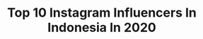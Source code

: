 ---
title: Top 10 Instagram Influencers In Indonesia In 2020
description: >-
  Find top Instagram influencers in Indonesia in 2020. Most popular hashtags: #staysafe #dirumahaja #stayhome #stayhealthy.
platform: Instagram
profiles:
  - username: "wandabadwal"
    fullname: >-
      WANDA BADWAL
    location: "Indonesia"
    followers: 30350
    engagement: 362
    commentsToLikes: 0.049696
    id: ck14hs02gbu2v0i19pus82mrj
    verified: false
    hashtags: "#sanctuary, #conversation, #spirituality, #happygalungan"
  - username: "gekcahaya"
    fullname: >-
      Ida Ayu Cahaya Dewanti
    location: "Indonesia"
    followers: 2077
    engagement: 3322
    commentsToLikes: 0.136345
    id: ckap4mz377zjd0i78adyq51kp
    verified: false
    hashtags: "#jayaudayana, #studentday2018, #ksatriakosaladharmanegara, #indonesiamakenyem"
  - username: "nisaazharii_"
    fullname: >-
      Nisa L Azhari
    location: "Indonesia"
    followers: 5457
    engagement: 3317
    commentsToLikes: 0.230100
    id: ck9wh6wkswj8u0j786m9mbv0q
    verified: false
    hashtags: "#hairstyles, #cool, #kartiniday, #oodt"
  - username: "wimkybnzrr"
    fullname: >-
      𝒘𝒊𝒎𝒌𝒚 𝒃 𝒏𝒂𝒛𝒂𝒓𝒊
    location: "Indonesia"
    followers: 2871
    engagement: 2923
    commentsToLikes: 0.214607
    id: ckap593lqaq0u0i78fri9gkwi
    verified: false
    hashtags: ""
  - username: "hilmanfazaldy"
    fullname: >-
      Hilman Fazaldy Abbas
    location: "Indonesia"
    followers: 2376
    engagement: 2745
    commentsToLikes: 0.129555
    id: ck6u8ypcpugvy0j71e9u9hxx4
    verified: false
    hashtags: "#sumba, #gunungbromo, #explorepacitan, #explorelumajang"
  - username: "aurakrstt"
    fullname: >-
      𝔄𝔲𝔯𝔞 𝔎𝔯𝔦𝔰𝔱𝔦 𝔖𝔲𝔧𝔦 𝔓𝔯𝔞𝔥𝔞𝔰𝔱𝔦𝔱𝔦
    location: "Indonesia"
    followers: 2797
    engagement: 2590
    commentsToLikes: 0.156929
    id: ck9wh76dfwkkh0j78ggke3jc6
    verified: false
    hashtags: "#beautyindo, #stayhealthy, #socialdistancing, #bentukcinta"
  - username: "sandha.sakti"
    fullname: >-
      Sandha Sakti | Boyolali
    location: "Indonesia"
    followers: 4972
    engagement: 2284
    commentsToLikes: 0.156282
    id: ck13cr1jw1quj0i196mq5z0ij
    verified: false
    hashtags: "#staysafe, #stayactive, #untiltommorow, #dirumahaja"
  - username: "jimbo__h"
    fullname: >-
      Jimbo Hall
    location: "Indonesia"
    followers: 26425
    engagement: 2261
    commentsToLikes: 0.101644
    id: ck8wfpvfog2pr0j780d6w57h6
    verified: false
    hashtags: "#funderm, #selflovefunderm, #ad"
  - username: "nawa_lieu_kiew"
    fullname: >-
      Muhammad Nawawi
    location: "Indonesia"
    followers: 55203
    engagement: 2143
    commentsToLikes: 0.052056
    id: ck8td05vb1d920j78h3d1ydgn
    verified: false
    hashtags: "#giveawaydarbuka, #1441h, #semangat, #harikemenangan"
  - username: "awfa.dikhr"
    fullname: >-
      aw🍭
    location: "Indonesia"
    followers: 8046
    engagement: 1937
    commentsToLikes: 0.326747
    id: ck9whwqkcztry0j782oozo3mn
    verified: false
    hashtags: "#outfitideas, #hijabtravellers, #hijabootd, #staysafe"
cities:
  - name: Jakarta
    link: /instagram/indonesia/jakarta
  - name: Bali
    link: /instagram/indonesia/bali
---